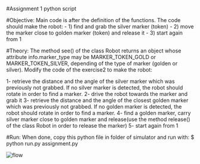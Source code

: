 #Assignment 1 python script

#Objective: Main code is after the definition of the functions. The code should make the robot:
	- 1) find and grab the silver marker (token)
	- 2) move the marker close to golden marker (token) and release it
	- 3) start again from 1

#Theory: The method see() of the class Robot returns an object whose attribute info.marker_type may be MARKER_TOKEN_GOLD or MARKER_TOKEN_SILVER, depending of the type of marker (golden or silver). 
Modify the code of the exercise2 to make the robot:

1- retrieve the distance and the angle of the silver marker  which was previously not grabbed. If no silver marker is detected, the robot should rotate in order to find a marker.
2- drive the robot towards the marker and grab it
3- retrieve the distance and the angle of the closest golden marker which was previously not grabbed. If no golden marker is detected, the robot should rotate in order to find a marker.
4- find a golden marker, carry silver marker close to golden marker and release(use the method release() of the class Robot in order to release the marker)
5- start again from 1

#Run:	When done, copy this python file in folder of simulator and run with:
	$ python run.py assignment.py



![flow](https://user-images.githubusercontent.com/48551115/201193198-5d2d1acd-9900-4c3e-904a-6c1867b53741.svg)

